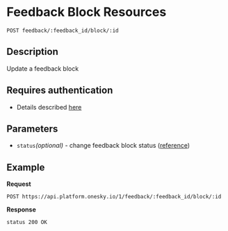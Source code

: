 # Feedback Block Resources
    POST feedback/:feedback_id/block/:id

## Description
Update a feedback block

## Requires authentication
- Details described [here](/README.md#authentication)

## Parameters
- `status`_(optional)_ - change feedback block status ([reference](/reference/feedback/block/status.md))

## Example
**Request**

    POST https://api.platform.onesky.io/1/feedback/:feedback_id/block/:id

**Response**
```
status 200 OK
```